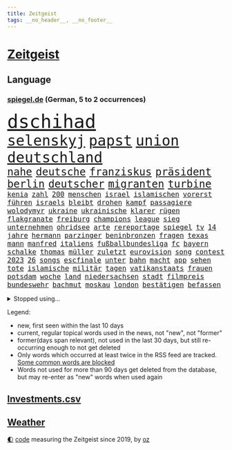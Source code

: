```yaml
---
title: Zeitgeist
tags: __no_header__, __no_footer__
---
```


# [Zeitgeist](https://oliz.io/zeitgeist/)

## Language

<h3><a href="https://www.spiegel.de" target="_blank">spiegel.de</a> (German, 5 to 2 occurrences)</h3>
<p style="font-family:monospace">
<span style="font-size:32pt"><a href="news_links.html#dschihad" class="new">dschihad</a></span>
<br>
<span style="font-size:25pt"><a href="news_links.html#selenskyj" class="current">selenskyj</a></span>
<span style="font-size:25pt"><a href="news_links.html#papst" class="current">papst</a></span>
<span style="font-size:25pt"><a href="news_links.html#union" class="current">union</a></span>
<span style="font-size:25pt"><a href="news_links.html#deutschland" class="current">deutschland</a></span>
<br>
<span style="font-size:18pt"><a href="news_links.html#nahe" class="current">nahe</a></span>
<span style="font-size:18pt"><a href="news_links.html#deutsche" class="current">deutsche</a></span>
<span style="font-size:18pt"><a href="news_links.html#franziskus" class="current">franziskus</a></span>
<span style="font-size:18pt"><a href="news_links.html#präsident" class="current">präsident</a></span>
<span style="font-size:18pt"><a href="news_links.html#berlin" class="current">berlin</a></span>
<span style="font-size:18pt"><a href="news_links.html#deutscher" class="current">deutscher</a></span>
<span style="font-size:18pt"><a href="news_links.html#migranten" class="current">migranten</a></span>
<span style="font-size:18pt"><a href="news_links.html#turbine" class="new">turbine</a></span>
<br>
<span style="font-size:12pt"><a href="news_links.html#kenia" class="current">kenia</a></span>
<span style="font-size:12pt"><a href="news_links.html#zahl" class="current">zahl</a></span>
<span style="font-size:12pt"><a href="news_links.html#200" class="current">200</a></span>
<span style="font-size:12pt"><a href="news_links.html#menschen" class="current">menschen</a></span>
<span style="font-size:12pt"><a href="news_links.html#israel" class="current">israel</a></span>
<span style="font-size:12pt"><a href="news_links.html#islamischen" class="current">islamischen</a></span>
<span style="font-size:12pt"><a href="news_links.html#vorerst" class="current">vorerst</a></span>
<span style="font-size:12pt"><a href="news_links.html#führen" class="current">führen</a></span>
<span style="font-size:12pt"><a href="news_links.html#israels" class="current">israels</a></span>
<span style="font-size:12pt"><a href="news_links.html#bleibt" class="current">bleibt</a></span>
<span style="font-size:12pt"><a href="news_links.html#drohen" class="current">drohen</a></span>
<span style="font-size:12pt"><a href="news_links.html#kampf" class="current">kampf</a></span>
<span style="font-size:12pt"><a href="news_links.html#passagiere" class="current">passagiere</a></span>
<span style="font-size:12pt"><a href="news_links.html#wolodymyr" class="current">wolodymyr</a></span>
<span style="font-size:12pt"><a href="news_links.html#ukraine" class="current">ukraine</a></span>
<span style="font-size:12pt"><a href="news_links.html#ukrainische" class="current">ukrainische</a></span>
<span style="font-size:12pt"><a href="news_links.html#klarer" class="new">klarer</a></span>
<span style="font-size:12pt"><a href="news_links.html#rügen" class="current">rügen</a></span>
<span style="font-size:12pt"><a href="news_links.html#flakgranate" class="new">flakgranate</a></span>
<span style="font-size:12pt"><a href="news_links.html#freiburg" class="current">freiburg</a></span>
<span style="font-size:12pt"><a href="news_links.html#champions" class="current">champions</a></span>
<span style="font-size:12pt"><a href="news_links.html#league" class="current">league</a></span>
<span style="font-size:12pt"><a href="news_links.html#sieg" class="current">sieg</a></span>
<span style="font-size:12pt"><a href="news_links.html#unternehmen" class="current">unternehmen</a></span>
<span style="font-size:12pt"><a href="news_links.html#ohridsee" class="new">ohridsee</a></span>
<span style="font-size:12pt"><a href="news_links.html#arte" class="current">arte</a></span>
<span style="font-size:12pt"><a href="news_links.html#rereportage" class="current">rereportage</a></span>
<span style="font-size:12pt"><a href="news_links.html#spiegel" class="current">spiegel</a></span>
<span style="font-size:12pt"><a href="news_links.html#tv" class="current">tv</a></span>
<span style="font-size:12pt"><a href="news_links.html#14" class="current">14</a></span>
<span style="font-size:12pt"><a href="news_links.html#jahre" class="current">jahre</a></span>
<span style="font-size:12pt"><a href="news_links.html#hermann" class="current">hermann</a></span>
<span style="font-size:12pt"><a href="news_links.html#parzinger" class="new">parzinger</a></span>
<span style="font-size:12pt"><a href="news_links.html#beninbronzen" class="current">beninbronzen</a></span>
<span style="font-size:12pt"><a href="news_links.html#fragen" class="current">fragen</a></span>
<span style="font-size:12pt"><a href="news_links.html#texas" class="current">texas</a></span>
<span style="font-size:12pt"><a href="news_links.html#mann" class="current">mann</a></span>
<span style="font-size:12pt"><a href="news_links.html#manfred" class="current">manfred</a></span>
<span style="font-size:12pt"><a href="news_links.html#italiens" class="current">italiens</a></span>
<span style="font-size:12pt"><a href="news_links.html#fußballbundesliga" class="current">fußballbundesliga</a></span>
<span style="font-size:12pt"><a href="news_links.html#fc" class="current">fc</a></span>
<span style="font-size:12pt"><a href="news_links.html#bayern" class="current">bayern</a></span>
<span style="font-size:12pt"><a href="news_links.html#schalke" class="current">schalke</a></span>
<span style="font-size:12pt"><a href="news_links.html#thomas" class="current">thomas</a></span>
<span style="font-size:12pt"><a href="news_links.html#müller" class="current">müller</a></span>
<span style="font-size:12pt"><a href="news_links.html#zuletzt" class="current">zuletzt</a></span>
<span style="font-size:12pt"><a href="news_links.html#eurovision" class="current">eurovision</a></span>
<span style="font-size:12pt"><a href="news_links.html#song" class="current">song</a></span>
<span style="font-size:12pt"><a href="news_links.html#contest" class="current">contest</a></span>
<span style="font-size:12pt"><a href="news_links.html#2023" class="current">2023</a></span>
<span style="font-size:12pt"><a href="news_links.html#26" class="current">26</a></span>
<span style="font-size:12pt"><a href="news_links.html#songs" class="current">songs</a></span>
<span style="font-size:12pt"><a href="news_links.html#escfinale" class="new">escfinale</a></span>
<span style="font-size:12pt"><a href="news_links.html#unter" class="current">unter</a></span>
<span style="font-size:12pt"><a href="news_links.html#bahn" class="current">bahn</a></span>
<span style="font-size:12pt"><a href="news_links.html#macht" class="current">macht</a></span>
<span style="font-size:12pt"><a href="news_links.html#app" class="current">app</a></span>
<span style="font-size:12pt"><a href="news_links.html#sehen" class="current">sehen</a></span>
<span style="font-size:12pt"><a href="news_links.html#tote" class="current">tote</a></span>
<span style="font-size:12pt"><a href="news_links.html#islamische" class="current">islamische</a></span>
<span style="font-size:12pt"><a href="news_links.html#militär" class="current">militär</a></span>
<span style="font-size:12pt"><a href="news_links.html#tagen" class="current">tagen</a></span>
<span style="font-size:12pt"><a href="news_links.html#vatikanstaats" class="new">vatikanstaats</a></span>
<span style="font-size:12pt"><a href="news_links.html#frauen" class="current">frauen</a></span>
<span style="font-size:12pt"><a href="news_links.html#potsdam" class="current">potsdam</a></span>
<span style="font-size:12pt"><a href="news_links.html#woche" class="current">woche</a></span>
<span style="font-size:12pt"><a href="news_links.html#land" class="current">land</a></span>
<span style="font-size:12pt"><a href="news_links.html#niedersachsen" class="current">niedersachsen</a></span>
<span style="font-size:12pt"><a href="news_links.html#stadt" class="current">stadt</a></span>
<span style="font-size:12pt"><a href="news_links.html#filmpreis" class="new">filmpreis</a></span>
<span style="font-size:12pt"><a href="news_links.html#bundeswehr" class="current">bundeswehr</a></span>
<span style="font-size:12pt"><a href="news_links.html#bachmut" class="current">bachmut</a></span>
<span style="font-size:12pt"><a href="news_links.html#moskau" class="current">moskau</a></span>
<span style="font-size:12pt"><a href="news_links.html#london" class="current">london</a></span>
<span style="font-size:12pt"><a href="news_links.html#bestätigen" class="current">bestätigen</a></span>
<span style="font-size:12pt"><a href="news_links.html#befassen" class="new">befassen</a></span>
</p>
<details>
<summary>Stopped using...</summary>
<p class="former" style="font-size:12pt">
appelliert(933) witz(933) asche(932) einiges(932) einzelhandel(932) geboten(932) israelischen(932) myanmar(932) verteilt(932) gesamte(931) her(931) herbert(931) abgeordneten(930) gezogen(930) guter(930) landesregierung(930) november(930) registriert(930) bernd(929) bewerber(929) erhebt(929) golf(929) rassistische(929) rückschlag(929) schadet(929) warentest(929) öfter(929) benzin(928) daniel(928) entscheidungen(928) freien(928) freiheit(928) la(928) mannes(928) unabhängige(928) usamerikaner(928) erholung(927) feier(927) metern(927) premiere(927) becker(926) falls(926) fielen(926) konfrontiert(926) paul(926) schlechten(926) smith(926) zuerst(926) atmosphäre(925) fließt(925) gastgeber(925) künftige(925) passen(925) super(925) zoo(925) übt(925) badenwürttemberg(924) denkt(924) doppelt(924) entdecken(924) entlastet(924) flick(924) führerschein(924) generalsekretär(924) hansi(924) maß(924) athleten(923) beteiligten(923) bilden(923) durchsetzen(923) gestoßen(923) hieß(923) schwangere(923) streng(923) 50000(922) anschläge(922) erneuten(922) gelegt(922) jüngeren(922) kölner(922) lewandowski(922) manuel(922) netzwerk(922) 96(921) pocht(921) unrecht(921) videobotschaft(921) atem(920) rapper(920) vergessen(920) wälder(920) zuversichtlich(920) geflogen(919) langfristig(919) distanz(918) träumen(918) berater(917) beziehungen(917) durchsuchungen(917) konjunktur(917) betont(916) finanzieren(916) globale(916) rafael(916) erkrankt(915) gesehen(915) irak(915) kinos(915) demokratische(914) ausgeliefert(913) entwickeln(913) polnische(913) spektakuläre(913) hotels(912) begriff(911) rückzug(910) herz(909) lücke(909) stieg(909) pkw(908) ringen(908) voraussetzungen(908) bäume(907) nase(907) raumstation(904) einbruch(903) staffel(903) enorme(901) rang(901) reduzieren(901) stört(898) hängen(897) begrüßt(896) unterdessen(896) geborgen(893) kindheit(893) zuspruch(891) afrikas(890) smartphones(890) abgeschlossen(888) provoziert(888) finanzielle(887) kongress(884) grüner(883) herausforderungen(876) vereins(867) coronaimpfung(860) billiger(856) ausweg(853) heidelberg(845) fotografiert(817) anna(816) expräsidenten(801) happy(768) lahm(757) bewirbt(753) blut(749) mitverantwortlich(740) westlichen(735) tennisstar(693) fehlte(680) inflationsrate(670) wenigsten(667) bundesanwaltschaft(653) rechtens(653) fossilen(637) polnischen(631) dörfer(627) nicole(624) unterdrückung(623) expertin(622) kameras(622) drehte(605) verstecken(601) angestellten(595) milch(590) bestätigte(589) integration(587) gewandt(586) offene(581) dokumentiert(580) millionenhöhe(575) radikalen(574) schränkt(568) basketballstar(564) einschätzungen(555) parlamentarier(550) stern(548) 74(546) stadtteil(532) versuche(530) netflixserie(526) gestiegene(517) zehnjähriger(516) laura(515) lebenslang(515) martina(514) museen(512) aussetzen(500) erschwert(485) propaganda(481) getäuscht(479) nadal(478) weiten(477) wolf(477) audi(473) vorbereiten(470) verringern(467) trockenheit(466) untergang(466) entführung(464) großbrand(463) spielern(463) teppich(462) handwerk(461) dj(460) zählte(458) spaltung(457) verweist(457) 49(450) krankheiten(448) brüder(439) premierministerin(439) usbundesstaaten(439) mut(437) bejubelt(435) schlacht(435) unwetter(432) benötigt(430) fähigkeiten(430) 40000(427) torwart(427) bill(426) air(420) bezahlung(418) ausstattung(413) unsicher(413) drohten(412) stabil(412) bomben(411) spiegelbildungsnewsletter(406) fünften(404) hochrangigen(401) hochschule(401) zugriff(401) finnische(398) zugegeben(395) günstige(394) herzen(394) hochrangige(394) hahn(391) dicke(389) niedersächsischen(388) starkes(388) natobeitritt(386) 48(381) gearbeitet(378) ausfall(377) vorgeschichte(376) weichen(376) drohe(375) vorfalls(374) haare(371) diplomat(370) mars(363) aufeinander(358) dahin(358) kippt(351) verdrängen(348) steuerhinterziehung(347) begnadigung(344) isoliert(344) ancelotti(343) viral(343) unterlagen(341) andy(338) exuspräsident(335) reporterin(335) anzeige(334) außergewöhnlichen(333) kandidat(329) libanon(328) übung(322) geschrumpft(319) identifizieren(318) idol(318) 54(316) sahen(315) terrororganisation(308) älter(306) bekämpft(304) polizeibeamte(303) christina(301) riesig(301) geprüft(300) wirksamkeit(300) wozu(300) l(298) umkämpfte(297) demenz(296) bleibe(295) klarheit(293) batterien(292) schulschließungen(292) zuhause(289) eigenheim(288) atomkraftwerken(287) verträge(286) erdbeben(285) fassungslos(285) lebensgefährte(284) verletzen(283) usmilitär(281) expertinnen(279) denys(278) negative(278) verbrauch(278) glänzen(272) toilette(272) korrekt(270) dankbar(269) stichelt(269) abitur(267) brandt(267) kilowattstunde(261) terminal(259) giorgia(258) pornografie(258) manipulation(257) führten(256) psychischen(255) notwendig(252) professor(250) kriminalpolizei(249) europameisterschaft(248) amerikanischer(247) aufgewachsen(247) emsland(247) intensiver(243) club(241) aufzugeben(240) ermordete(239) gendern(236) künstlich(235) echt(233) senders(233) angriffskriegs(231) belgischen(229) gesünder(229) luftangriff(227) unbeantwortet(225) bewusstlos(223) täterin(223) luftverteidigungssystem(219) ökosystem(218) sohnes(215) stemmen(215) public(214) bulgarien(211) rutscht(211) exoplaneten(208) stärkere(207) astronauten(206) fabrik(206) illegales(206) nachweisen(206) rückschlägen(205) bedeutende(203) höheren(203) freiem(202) vernunft(202) future(201) information(201) staatsanwalt(201) pentagon(200) schokolade(200) jauch(199) verkehrsbetriebe(199) festgehalten(197) pakete(197) besitz(194) noah(193) faschistischen(192) strategischen(192) streits(192) schauplatz(191) einkauf(189) deckel(186) fdpfinanzminister(185) abgefeuert(184) forschung(184) komponiert(183) schönste(183) verbrecher(183) baupreise(182) erziehung(182) kohleausstieg(182) laptops(182) litten(182) vergibt(182) beerdigt(181) chaotische(181) tiefpunkt(181) beruhigt(180) satelliten(180) schwierigsten(178) weltall(178) bedrohungen(177) galeria(176) höchst(176) karstadt(176) kaufhof(176) korruptionsskandal(176) konstantin(175) rekordpreis(174) nächtlichen(171) eigenverantwortung(170) rasanten(170) fassungslosigkeit(168) ulm(168) ruinen(167) zubereitet(167) knie(163) spielzeug(163) bahnt(162) gesperrte(160) geheim(159) warfen(159) pistole(158) comedy(157) foxconn(156) standorten(156) bengvir(154) episode(154) gitarrist(154) taschenlampe(154) topform(154) wahlniederlage(154) johnny(153) situationen(153) überlebende(153) liberale(152) privatjets(152) süß(152) itamar(151) abzusichern(150) freiheitsstrafen(150) spielraum(150) rätselhaften(149) straßenblockaden(149) hirn(148) enttäuschenden(146) ibizaaffäre(146) fenster(145) ushersteller(145) verzeihen(145) bestellungen(144) colorado(143) holmes(143) journalistinnen(143) siegfried(143) unfalls(143) bewaffnet(142) frischer(142) umstürzende(141) petersburg(140) stufen(140) erkenntnis(139) madonna(139) tanzen(139) forderten(138) leiten(138) flogen(137) glimpflich(137) rheinland(137) polizeiwache(136) steigerung(136) kanäle(135) marcel(135) saudiarabische(135) son(135) ständigen(135) bangladesch(134) duda(134) jüdisches(134) tatsächlichen(134) geringen(133) heiraten(133) mancher(133) trauern(133) asylbewerber(132) begleitung(132) gleichaltriger(132) mächtige(132) symbolik(132) ausgerückt(131) israelischer(130) kombination(130) plündern(130) tauchte(130) verschütteten(130) verwendet(130) sicherheitsexperte(128) exportieren(127) kaution(127) kinderzimmer(127) anwendung(126) wiener(126) salvador(125) steine(125) gläubige(124) kostenlos(124) maier(124) harscher(123) natürlicher(122) pfarrer(122) luftraum(121) zusteller(121) rammt(120) zentimeter(120) labbadia(119) schulmädchen(119) streifzug(119) biathlon(118) community(118) jumbojet(118) eingestehen(117) reederei(117) renommierte(117) trotzt(117) 57jährige(116) akten(116) europe(116) modells(116) sportlern(116) erschienen(115) kongo(115) minnesota(115) pokal(115) vertrieben(115) bisweilen(114) häftlinge(114) missglückter(114) 1994(113) abschalten(113) ewig(113) mehrjährige(113) strafverfolgung(113) abgeschlagen(112) erfolgsserie(112) eroberung(112) auschwitz(111) granate(111) neuendorf(111) zufriedener(111) 280(110) bedrohlicher(110) fassen(110) friedensverhandlungen(110) radio(110) daumen(109) entfremdung(109) geschwister(109) statistik(109) 18jähriger(107) akute(107) guardian(107) belarussischen(106) prozesse(106) gordon(104) hilfsorganisation(104) verbote(104) usvizepräsidentin(103) wohnort(103) lehre(102) mavericks(102) meistern(102) brust(100) kirill(100) strände(100) warnmeldung(100) zeitplan(100) ausfindig(99) oberfranken(99) quarantänepflicht(99) ludwig(98) schichten(98) typen(98) djirsarai(97) ebikes(97) erprobt(97) junta(97) reihen(97) übungen(97) 230(96) bundespolitik(96) hauptfiguren(96) missouri(96) polizeiminister(96) ablauf(95) arbeitstag(95) elektrische(95) exuspräsidenten(95) führungsspieler(95) unbrauchbar(95) zirkus(95) bukarest(94) rivale(94) verschuldet(94) marie(93) getragen(92) minderjährig(92) schicht(92) verkehrssicherheit(92) luxuriösen(91) unglaubliche(91) wesentlich(91) anbaden(90) every(90) gewaltvorwürfe(90) nähert(90) rektor(90) repariert(90) revanchiert(90) vorcoronaniveau(90) zurückgelassen(90) dreizehn(89) gegenwehr(89) kinderreporterinnen(89) militärübungen(89) pferden(89) archäologie(88) erbost(88) hardliner(88) nürnberger(88) pegel(88) peinlichen(88) verkürzung(88) wasserstoff(88) webb(88) weltraumteleskop(88) zukommen(88) flugscham(87) herbei(87) siebenjährige(87) versprochenen(87) überlisten(87) hoffe(86) lichtet(86) reemtsma(86) spende(86) verkehrsunfall(86) virgin(86) freiwillige(85) fridays(85) kondo(85) milizen(85) nada(85) verschlechtere(85) zahlreicher(85) zurückholen(85) event(84) mcdonald’s(84) uran(84) zurückliegenden(84) anprangern(83) boten(83) getötete(83) verschleppt(83) widersprüchliche(83) beruht(82) bundeswehrübung(82) soße(82) streamer(82) unverhältnismäßige(82) belastend(81) bürokratie(81) einstand(81) erbstücke(81) geldes(81) günstigen(81) nagelsmann(81) schuldengrenze(81) steuersenkungen(81) 18jährige(80) 5000(80) aufgearbeitet(80) authentisch(80) baldigen(80) baumann(80) bremst(80) fleischkonsum(80) mychailo(80) vernetzt(80) zehnten(80) geflohener(79) heldin(79) km/h(79) paketzusteller(79) spritze(79) vorläufige(79) witwe(79) antidopingagentur(78) ausreichenden(78) ermuntert(78) janine(78) kennzeichnung(78) natomitglied(78) axt(77) evp(77) kilometern(77) biathlonolympiasiegerin(76) bildet(76) gleiche(76) immobilienbesitzer(76) ingenieur(76) kira(76) uefa(76) zahlungsausfall(76) heiratsantrag(75) stoffe(75) zerrissen(75) drosselt(74) gestiegener(74) hänge(74) leide(74) sportvorstand(74) zögern(74) distanzierung(73) elektrisiert(73) exvizepräsidenten(73) mehrtägiger(73) niedlich(73) sprachen(73) teilgenommen(73) ticken(73) fußballbundesligist(72) neunjährigen(72) ringe(72) tarifrunde(72) ampelstreit(71) arg(71) konstanz(71) milliardensumme(71) allergiker(70) bewältigung(70) dom(70) gesetzlich(70) hafencity(70) kyle(70) milliardärs(70) umfassenden(70) üblicherweise(70) 13jährigen(69) attentaten(69) auslandsreise(69) entführte(69) hantieren(69) montparnasse(69) raubkatzen(69) rechtfertigen(69) scholz’(69) verschleppte(69) delfine(68) neugeborene(68) weh(68) ablaufen(67) feministische(67) nordirland(67) timberwolves(67) kürzere(66) loswerden(66) 130(65) belustigung(65) cuxhaven(65) deckung(65) erzwungenen(65) proteine(65) rabe(65) robertson(65) unterbinden(65) geschmiedet(64) gestreckt(64) journalistenvereinigung(64) kursiert(64) markiert(64) usmusiker(64) warenhauskette(64) belästigt(63) disney+(63) dumm(63) einheimischen(63) fett(63) gesprungen(63) kommentare(63) lampard(63) offizier(63) fußverletzung(62) häfen(62) milliardendeal(62) sciencefiction(62) spürbare(62) syrische(62) tingelte(62) 87jährige(61) heide(61) leisteten(61) pizza(61) police(61) stockte(61) tanzverbot(61) tattoos(61) zugeht(61) 2007(60) 2045(60) begannen(60) geringere(60) instanz(60) irreführender(60) komplizen(60) unterbrechung(60) verschnaufen(60) zugelegt(60) ausflug(59) dorfes(59) 16000(58) erdbebenopfer(58) ratlos(58) rohstoffen(58) zielen(58) 135000(57) dänen(57) wissenschaftlerin(57) albträumen(56) dfbsportgericht(56) ergebniskrise(56) karneval(56) marihuana(56) reformiert(56) regatta(56) songwriter(56) unvorstellbar(56) wertvollen(56) bedecken(55) eklige(55) förderprogramm(55) kaiser(55) karotten(55) kommentatoren(55) parteichefs(55) sushi(55) sushiterror(55) tabubrüche(55) abrechnung(54) bezahlbar(54) entflechtung(54) löscharbeiten(54) mitgeprägt(54) schulmisere(54) stürzten(54) taxifahrer(54) vorlieben(54) außenpolitiker(53) dayot(53) eindrang(53) erhöhten(53) katja(53) komponist(53) rauchwolke(53) regulären(53) upamecano(53) bayernpleite(52) leichenfund(52) neulich(52) tony(52) angegriffene(51) betrügerin(51) industrieverband(51) kehren(51) nsverstrickungen(51) sparflamme(51) verkleiden(51) wortgefecht(51) aufstiegsrennen(50) diesjährigen(50) fatale(50) glaube(50) k(50) tatverdacht(50) wasserknappheit(50) aufschluss(49) hausarrest(49) jon(49) laden(49) nadja(49) rahm(49) rotgrünrot(49) tatzeit(49) eimer(48) mindestlohn(48) sexspielzeug(48) testamentsvollstrecker(48) thiele(48) wahlkampfauftakt(48) arabisch(47) auslassen(47) championsleagueduell(47) elfjährige(47) fehlverhaltens(47) härtefallkommission(47) neid(47) pham(47) phi(47) verhandlungstisch(47) 37jähriger(46) drittstaaten(46) ernüchterung(46) gestreikt(46) linkenpolitikerin(46) nass(46) natriumionenakkus(46) politikwissenschaftlerin(46) torsten(46) überfallen(46) 54jährigen(45) bedürftigen(45) friedensaktivisten(45) hollywoodschauspieler(45) schwerverbrecher(45) sky(45) sondieren(45) corinna(44) einigte(44) gegenverkehr(44) nazizeit(44) oxford(44) podoljak(44) reformpläne(44) studiert(44) syrischer(44) tierarten(44) topspiel(44) traditionsreiche(44) ermordeter(43) grafikanalyse(43) nationalspielerinnen(43) schwangerschaftsabbruch(43) trainerin(43) unterwandern(43) unvermeidlich(43) aroma(42) bronzezeit(42) eingeständnis(42) frisst(42) alligator(41) belfast(41) spannen(41) badenbaden(40) dealen(40) italienischer(40) kardashian(40) kipping(40) küsten(40) lutsch(40) luxusjachten(40) mythen(40) ostseestrand(40) priorität(40) unbedenklich(40) unzureichender(40) überwunden(40) aktie(39) cannabisfreigabe(39) dachten(39) durchspielen(39) name(39) preisbremse(39) succession(39) dominierte(38) jugend(38) beschränken(37) laborpanne(37) polnischer(37) schlechtem(37) wuhan(37) abba(36) betrachtet(36) königsetappe(36) offizieller(36) behinderungen(35) haustiere(35) natomitgliedschaft(35) pedelec(35) umgangen(35) verbrennermotoren(35) weiterentwicklung(35) ätzt(35) 140000(34) gummibärchen(34) kleintransporter(34) koalitionsverhandlungen(34) ligt(34) matthijs(34) moderierte(34) anrückte(33) county(33) einkreisung(33) erbarmungslos(33) medieninteresse(33) rücklagen(33) zurückgeholt(33) championsleaguespiel(32) christlichen(32) heulen(32) parlamentswahlen(32) präsidentschafts(32) zeilen(32) 103(31) besou(31) boykott(31) entrümpeln(31) hussain(31) ostseepipelines(31) pis(31) schockwellen(31) synonym(31) urteilte(31) zurückgegeben(31) frisierte(30) hohenzollern(30) kanye(30) strategien(30) gassen(29) gibney(29) hommage(29) unklare(29) unsinn(29) angebracht(28) aschewolke(28) detailliert(28) erfasste(28) hasse(28) parlamentswahl(28) spuckt(28) taipeh(28) aufsichtsbehörden(27) bestandskunden(27) brühl(27) freddy(27) gewehr(27) mitnehmen(27) therapeuten(27) hunt(26) konsumenten(26) strafmündigkeit(26) ölheizungen(26) arten(25) ausgestoßen(25) entwickelte(25) idealen(25) milliardenprogramm(25) parteichefin(25) rechnungen(25) rohstoffe(25) ausweitet(24) bestandsaufnahme(24) credo(24) obduktion(24) verkleinern(24) christentum(23) geflüchtet(23) gesundheitsdienst(23) kompetenzen(23) amokschützen(22) bildungssystem(22) friedensgespräche(22) kondom(22) krankenversicherung(22) laptop(22) marseille(22) maul(22) psychiatrische(22) angeschlagene(21) fahndungserfolg(21) gefangen(21) göppingen(21) hinderte(21) höhenflug(21) neonazis(21) pu(21) riesiger(21) sackgasse(21) bierdosen(20) ideale(20) leak(20) reiseziel(20) rollstuhl(20) übergriffig(20) größtenteils(19) bereut(18) chinapolitik(18) geleakten(18) urban(18) vorhat(18) erdöl(17) goldpreis(17) erstaunlich(16) famos(16) inneren(16) mädchens(16) rechtsstaat(16) cs(15) grandiose(15) noten(15) signale(15) datum(14) einkaufszentren(14) geprägten(14) gewichtsverlust(14) gewusst(14) konservativem(14) schusswaffenattacke(14) 1974(13) abflug(13) boxberg(13) iocempfehlung(13) konsole(13) mcconnell(13) milliardengeschäft(13) mitch(13) ostersonntag(13) predigt(13) zugeschanzt(13) geburtshelfer(12) klempner(12) primär(12) strafrechts(12) account(11) anklageverlesung(11) astronaut(11) bangt(11) bijan(11) heilpraktiker(11) konfrontationskurs(11) konzentrieren(11) tennisbund(11) tornado(11)
</p>
</details>
<p>Legend:
<ul>
<li><span class="new">new</span>, first seen within the last 10 days</li>
<li><span class="current">current</span>, regular topical words used in the news, not "new", not "former"</li>
<li><span class="former">former(days span relevant)</span>, not used in the last 30 days, but still re-occurring enough to not get deleted</li>
<li>Only words which occurred at least twice in the RSS feed are tracked. <a href="language/filters.py">Some common words are blocked</a></li>
<li>Words not used for more than 90 days get deleted from the database, but may re-enter as "new" words when used again</li>
</ul>
</p>

## [Investments](investments.html)[.csv](investments.csv)

## [Weather](weather.html)

<footer>
<a href="javascript:toggleTheme()" class="nav">🌓</a>
<a href="https://github.com/ooz/zeitgeist">code</a> measuring the Zeitgeist since 2019, by <a href="https://oliz.io">oz</a>
</footer>
